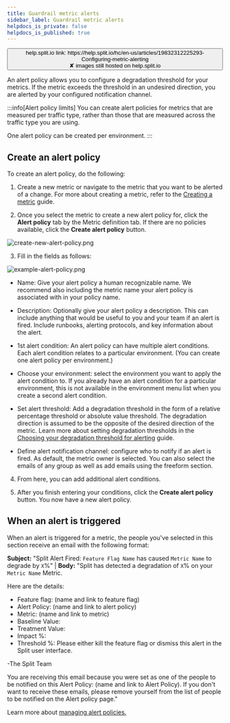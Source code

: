 ```yaml
---
title: Guardrail metric alerts
sidebar_label: Guardrail metric alerts
helpdocs_is_private: false
helpdocs_is_published: true
---
```


<p>
  <button style={{borderRadius:'8px', border:'1px', fontFamily:'Courier New', fontWeight:'800', textAlign:'left'}}> help.split.io link: https://help.split.io/hc/en-us/articles/19832312225293-Configuring-metric-alerting <br /> ✘ images still hosted on help.split.io <br /> </button>
</p>

An alert policy allows you to configure a degradation threshold for your metrics. If the metric exceeds the threshold in an undesired direction, you are alerted by your configured notification channel.

:::info[Alert policy limits]
You can create alert policies for metrics that are measured per traffic type, rather than those that are measured across the traffic type you are using.

One alert policy can be created per environment.
:::

## Create an alert policy

To create an alert policy, do the following:

1. Create a new metric or navigate to the metric that you want to be alerted of a change. For more about creating a metric, refer to the [Creating a metric](https://help.split.io/hc/en-us/articles/360020586132-Create-a-metric) guide. 

2. Once you select the metric to create a new alert policy for, click the **Alert policy** tab by the Metric definition tab. If there are no policies available, click the **Create alert policy** button.

<p>
  <img src="https://help.split.io/hc/article_attachments/19832342556557" alt="create-new-alert-policy.png" />
</p>

 3. Fill in the fields as follows:

<p>
     <img src="https://help.split.io/hc/article_attachments/19832304579981" alt="example-alert-policy.png" />
 </p>

  * Name: Give your alert policy a human recognizable name. We recommend also including the metric name your alert policy is associated with in your policy name. 

  * Description: Optionally give your alert policy a description. This can include anything that would be useful to you and your team if an alert is fired. Include runbooks, alerting protocols, and key information about the alert.

  * 1st alert condition: An alert policy can have multiple alert conditions. Each alert condition relates to a particular environment. (You can create one alert policy per environment.)

  * Choose your environment: select the environment you want to apply the alert condition to. If you already have an alert condition for a particular environment, this is not available in the environment menu list when you create a second alert condition. 

  * Set alert threshold: Add a degradation threshold in the form of a relative percentage threshold or absolute value threshold. The degradation direction is assumed to be the opposite of the desired direction of the metric. Learn more about setting degradation thresholds in the [Choosing your degradation threshold for alerting](https://help.split.io/hc/en-us/articles/360030908431-Choosing-your-degradation-threshold-for-alerting) guide.

  * Define alert notification channel: configure who to notify if an alert is fired. As default, the metric owner is selected. You can also select the emails of any group as well as add emails using the freeform section. 

4. From here, you can add additional alert conditions.

5. After you finish entering your conditions, click the **Create alert policy** button. You now have a new alert policy.

## When an alert is triggered

When an alert is triggered for a metric, the people you've selected in this section receive an email with the following format:

**Subject:** "Split Alert Fired: `Feature Flag Name` has caused `Metric Name` to degrade by `X`%" |
**Body:**	"Split has detected a degradation of `X`% on your `Metric Name` Metric.

Here are the details:
* Feature flag: (name and link to feature flag)
* Alert Policy: (name and link to alert policy)
* Metric: (name and link to metric)
* Baseline Value: 
* Treatment Value:
* Impact %:
* Threshold %: 
Please either kill the feature flag or dismiss this alert in the Split user interface.

-The Split Team

You are receiving this email because you were set as one of the people to be notified on this Alert Policy: (name and link to Alert Policy). If you don't want to receive these emails, please remove yourself from the list of people to be notified on the Alert policy page." 

Learn more about [managing alert policies.](https://help.split.io/hc/en-us/articles/360030045491)